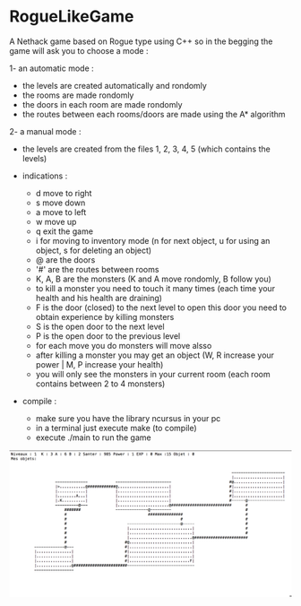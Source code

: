 # RogueLikeGame


A Nethack game based on Rogue type using C++
so in the begging the game will ask you to choose a mode :

1- an automatic mode :
  + the levels are created automatically and rondomly
  + the rooms are made rondomly
  + the doors in each room are made rondomly
  + the routes between each rooms/doors  are made using the A* algorithm
  
2- a manual mode : 
  + the levels are created from the files 1, 2, 3, 4, 5 (which contains the levels)

- indications :
  - d move to right
  - s move down
  - a move to left
  - w move up
  - q exit the game
  - i for moving to inventory mode (n for next object, u for using an object, s for deleting an object)
  - @ are the doors
  - '#' are the routes between rooms
  - K, A, B are the monsters (K and A move rondomly, B follow you)
  - to kill a monster you need to touch it many times (each time your health and his health are draining)
  - F is the door (closed) to the next level to open this door you need to obtain experience by killing monsters
  - S is the open door to the next level
  - P is the open door to the previous level
  - for each move you do monsters will move alsso
  - after killing a monster you may get an object (W, R increase your power | M, P increase your health)
  - you will only see the monsters in your current room (each room contains between 2 to 4 monsters)

 - compile :
   - make sure you have the library ncursus in your pc
   - in a terminal just execute make (to compile)
   - execute ./main to run the game


![Alt text](https://github.com/zzyviolette/RogueLikeGame/raw/master/Screenshots/result.png)
